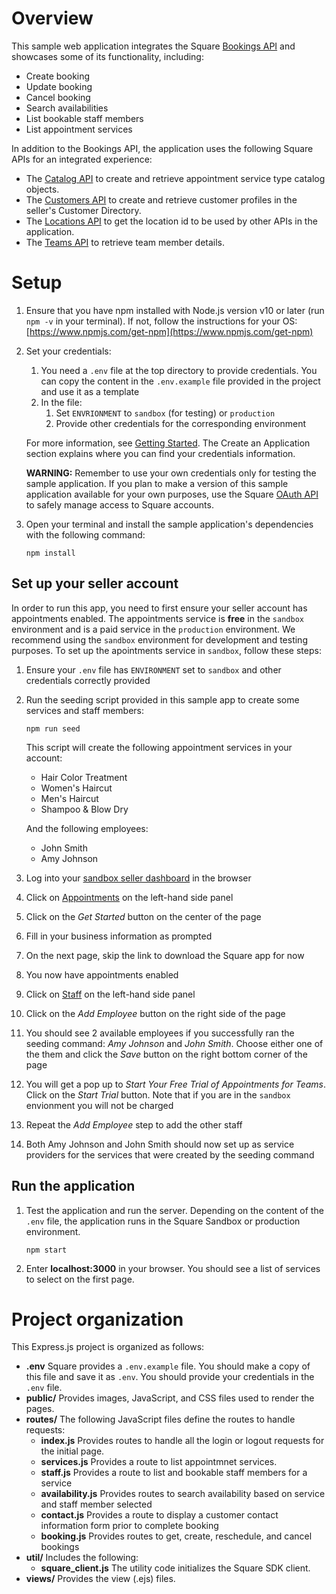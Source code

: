 # Overview


This sample web application integrates the Square [Bookings API](https://developer.squareup.com/reference/square/bookings-api) and showcases some of 
its functionality, including:
* Create booking
* Update booking
* Cancel booking
* Search availabilities
* List bookable staff members
* List appointment services

In addition to the Bookings API, the application uses the following Square APIs for an integrated experience:

* The [Catalog API](https://developer.squareup.com/reference/square/catalog-api) to create and retrieve appointment service type catalog objects.
* The [Customers API](https://developer.squareup.com/reference/square/customers-api) to create and retrieve customer profiles in the seller's Customer Directory. 
* The [Locations API](https://developer.squareup.com/reference/square/locations-api) to get the location id to be used by other APIs in the application.
* The [Teams API](https://developer.squareup.com/reference/square/team-api) to retrieve team member details.

# Setup

1. Ensure that you have npm installed with Node.js version v10 or later (run `npm -v` in your terminal). If not, follow the instructions for your OS: [https://www.npmjs.com/get-npm](https://www.npmjs.com/get-npm) 

2. Set your credentials: 
    1. You need a `.env` file at the top directory to provide credentials. You can copy the content in the `.env.example` file provided in the project and use it as a template
    2. In the file:
        1. Set `ENVRIONMENT` to `sandbox` (for testing) or `production`
        2. Provide other credentials for the corresponding environment
 
    For more information, see [Getting Started](https://developer.squareup.com/docs/get-started#step-2-create-an-application). The Create an Application section explains where you can find your credentials information. 

    **WARNING:** Remember to use your own credentials only for testing the sample application. If you plan to make a version of this sample application available for your own purposes, use the Square [OAuth API](https://developer.squareup.com/docs/oauth-api/overview) to safely manage access to Square accounts. 

3. Open your terminal and install the sample application's dependencies with the following command: 
 
   `npm install`

## Set up your seller account
In order to run this app, you need to first ensure your seller account has appointments enabled. The appointments service is **free** in the `sandbox` environment and is a paid service in the `production` environment. We recommend using the `sandbox` environment for development and testing purposes. To set up the apointments service in `sandbox`, follow these steps:

1. Ensure your `.env` file has `ENVIRONMENT` set to `sandbox` and other credentials correctly provided 

1. Run the seeding script provided in this sample app to create some services and staff members:
  
   `npm run seed`

   This script will create the following appointment services in your account:
   * Hair Color Treatment
   * Women's Haircut
   * Men's Haircut
   * Shampoo & Blow Dry

   And the following employees:
   * John Smith
   * Amy Johnson

1. Log into your [sandbox seller dashboard](https://squareupsandbox.com/dashboard/) in the browser

1. Click on [Appointments](https://squareupsandbox.com/appointments/) on the left-hand side panel

1. Click on the *Get Started* button on the center of the page

1. Fill in your business information as prompted

1. On the next page, skip the link to download the Square app for now

1. You now have appointments enabled

1. Click on [Staff](https://squareupsandbox.com/appointments/staff) on the left-hand side panel

1. Click on the *Add Employee* button on the right side of the page

1. You should see 2 available employees if you successfully ran the seeding command: *Amy Johnson* and *John Smith*. Choose either one of the them and click the *Save* button on the right bottom corner of the page

1. You will get a pop up to *Start Your Free Trial of Appointments for Teams*. Click on the *Start Trial* button. Note that if you are in the `sandbox` envionment you will not be charged

1. Repeat the *Add Employee* step to add the other staff

1. Both Amy Johnson and John Smith should now set up as service providers for the services that were created by the seeding command

## Run the application

1. Test the application and run the server. Depending on the content of the `.env` file, the application runs in the Square Sandbox or production environment.

   `npm start` 

1. Enter **localhost:3000** in your browser. You should see a list of services to select on the first page.

# Project organization

This Express.js project is organized as follows:

*   **.env** Square provides a `.env.example` file. You should make a copy of this file and save it as `.env`. You should provide your credentials in the `.env` file.
*   **public/** Provides images, JavaScript, and CSS files used to render the pages.
*   **routes/** The following JavaScript files define the routes to handle requests:
    *   **index.js** Provides routes to handle all the login or logout requests for the initial page. 
    *   **services.js** Provides a route to list appointmnet services. 
    *   **staff.js** Provides a route to list and bookable staff members for a service
    *   **availability.js** Provides routes to search availability based on service and staff member selected
    *   **contact.js** Provides a route to display a customer contact information form prior to complete booking
    *   **booking.js** Provides routes to get, create, reschedule, and cancel bookings 
*   **util/** Includes the following:
    *   **square_client.js** The utility code initializes the Square SDK client. 
*   **views/** Provides the view (.ejs) files.

